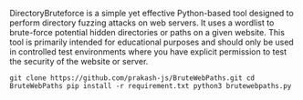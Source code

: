 DirectoryBruteforce is a simple yet effective Python-based tool designed to perform directory fuzzing attacks on web servers. It uses a wordlist to brute-force potential hidden directories or paths on a given website. This tool is primarily intended for educational purposes and should only be used in controlled test environments where you have explicit permission to test the security of the website or server.

`
git clone https://github.com/prakash-js/BruteWebPaths.git
cd BruteWebPaths
pip install -r requirement.txt
python3 brutewebpaths.py
`
